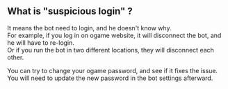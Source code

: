 ## What is "suspicious login" ?
 
It means the bot need to login, and he doesn't know why.  
For example, if you log in on ogame website, it will disconnect the bot, and he will have to re-login.  
Or if you run the bot in two different locations, they will disconnect each other.

You can try to change your ogame password, and see if it fixes the issue.  
You will need to update the new password in the bot settings afterward.